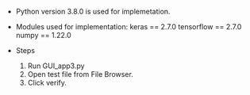 - Python version 3.8.0 is used for implemetation.

- Modules used for implementation:
	keras == 2.7.0
	tensorflow == 2.7.0
	numpy == 1.22.0

- Steps
	1. Run GUI_app3.py
	2. Open test file from File Browser.
	3. Click verify.
		
 

	
